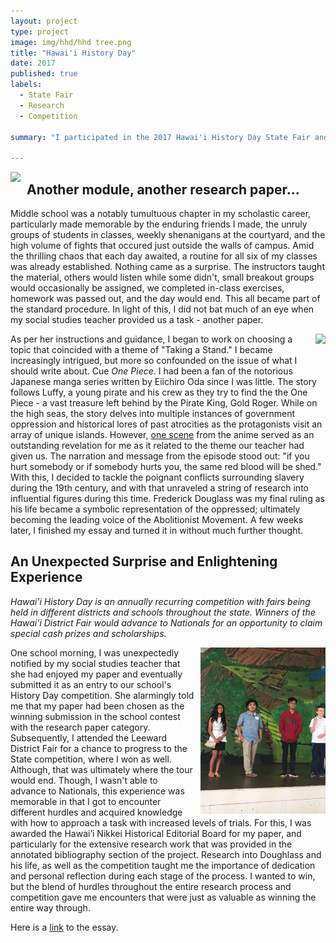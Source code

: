 ```yaml
---
layout: project
type: project
image: img/hhd/hhd tree.png
title: "Hawai'i History Day"
date: 2017
published: true
labels:
  - State Fair
  - Research
  - Competition
    
summary: "I participated in the 2017 Hawai'i History Day State Fair and was awarded the Hawai'i Nikkei Historical Editorial Board for my research paper. The essay detailed the inspiring life of runaway slave and iconic abolitionist, Frederick Douglass. 

---
```


<div style="float: left; margin-right: 10px;">
  <img width="200px" class="rounded" src="https://www.honolulumagazine.com/wp-content/uploads/data-import/22f26b84/EducationIlimaSchool1.jpg">
</div>

## Another module, another research paper...

Middle school was a notably tumultuous chapter in my scholastic career, particularly made memorable by the enduring friends I made, the unruly groups of students in classes, weekly shenanigans at the courtyard, and the high volume of fights that occured just outside the walls of campus. Amid the thrilling chaos that each day awaited, a routine for all six of my classes was already established. Nothing came as a surprise. The instructors taught the material, others would listen while some didn't, small breakout groups would occasionally be assigned, we completed in-class exercises, homework was passed out, and the day would end. This all became part of the standard procedure. In light of this, I did not bat much of an eye when my social studies teacher provided us a task - another paper. 

<div style="float: right; margin-left: 10px;">
  <img width="200px" class="rounded" src="https://blogs.loc.gov/folklife/files/2018/01/FrederickDouglass1862_07422u-273x300.jpg">
</div>

As per her instructions and guidance, I began to work on choosing a topic that coincided with a theme of "Taking a Stand." I became increasingly intrigued, but more so confounded on the issue of what I should write about. Cue *One Piece*. I had been a fan of the notorious Japanese manga series written by Eiichiro Oda since I was little. The story follows Luffy, a young pirate and his crew as they try to find the the One Piece - a vast treasure left behind by the Pirate King, Gold Roger. While on the high seas, the story delves into multiple instances of government oppression and historical lores of past atrocities as the protagonists visit an array of unique islands. However, [one scene](https://www.youtube.com/watch?v=cgDQgFlMxbw) from the anime served as an outstanding revelation for me as it related to the theme our teacher had given us. The narration and message from the episode stood out: "if you hurt somebody or if somebody hurts you, the same red blood will be shed." With this, I decided to tackle the poignant conflicts surrounding slavery during the 19th century, and with that unraveled a string of research into influential figures during this time. Frederick Douglass was my final ruling as his life became a symbolic representation of the oppressed; ultimately becoming the leading voice of the Abolitionist Movement. A few weeks later, I finished my essay and turned it in without much further thought. 

## An Unexpected Surprise and Enlightening Experience

*Hawai’i History Day is an annually recurring competition with fairs being held in different districts and schools throughout the state. Winners of the Hawai’i District Fair would advance to Nationals for an opportunity to claim special cash prizes and scholarships.* 

<div style="float: right; margin-left: 10px;">
  <img width="200px" class="rounded" src="https://github.com/k-deguz/k-deguz.github.io/blob/main/img/hhd/leeward%20win.jpg">
</div>

One school morning, I was unexpectedly notified by my social studies teacher that she had enjoyed my paper and eventually submitted it as an entry to our school's History Day competition. She alarmingly told me that my paper had been chosen as the winning submission in the school contest with the research paper category. Subsequently, I attended the Leeward District Fair for a chance to progress to the State competition, where I won as well. Although, that was ultimately where the tour would end. Though, I wasn't able to advance to Nationals, this experience was memorable in that I got to encounter different hurdles and acquired knowledge with how to approach a task with increased levels of trials. For this, I was awarded the Hawai’i Nikkei Historical Editorial Board for my paper, and particularly for the extensive research work that was provided in the annotated bibliography section of the project. Research into Doughlass and his life, as well as the competition taught me the importance of dedication and personal reflection during each stage of the process. I wanted to win, but the blend of hurdles throughout the entire research process and competition gave me encounters that were just as valuable as winning the entire way through. 

Here is a [link](https://raw.githack.com/k-deguz/k-deguz.github.io/main/img/hhd/DEGUZMAN_KENNETH_JUNIOR_STATE_FAIR.pdf) to the essay.
